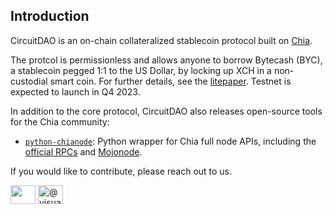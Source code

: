 ## Introduction

CircuitDAO is an on-chain collateralized stablecoin protocol built on [Chia](https://www.chia.net).

The protcol is permissionless and allows anyone to borrow Bytecash (BYC), a stablecoin pegged 1:1 to the US Dollar, by locking up XCH in a non-custodial smart coin. For further details, see the [litepaper](https://medium.com/@circuitdao/circuitdao-an-on-chain-collateralized-stablecoin-protocol-8991e3d5f01d). Testnet is expected to launch in Q4 2023.

In addition to the core protocol, CircuitDAO also releases open-source tools for the Chia community:
* [`python-chianode`](https://github.com/circuitdao/python-chianode): Python wrapper for Chia full node APIs, including the [official RPCs](https://docs.chia.net/full-node-rpc) and [Mojonode](https://mojonode.com).

If you would like to contribute, please reach out to us.

<p align="left">
<a href="https://twitter.com/" target="blank"><img align="center" src="https://cdn.jsdelivr.net/npm/simple-icons@3.0.1/icons/twitter.svg" height="30" width="40" /></a>
<a href="https://medium.com/@visualbean" target="blank"><img align="center" src="https://cdn.jsdelivr.net/npm/simple-icons@3.0.1/icons/medium.svg" alt="@visualbean" height="30" width="40" /></a>
</p>
